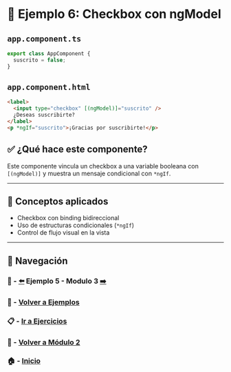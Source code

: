 # 🧪 Ejemplo 6: Checkbox con ngModel

## `app.component.ts`
```ts
export class AppComponent {
  suscrito = false;
}
```

## `app.component.html`
```html
<label>
  <input type="checkbox" [(ngModel)]="suscrito" />
  ¿Deseas suscribirte?
</label>
<p *ngIf="suscrito">¡Gracias por suscribirte!</p>
```

## ✅ ¿Qué hace este componente?
Este componente vincula un checkbox a una variable booleana con `[(ngModel)]` y muestra un mensaje condicional con `*ngIf`.

---

## 🧠 Conceptos aplicados
- Checkbox con binding bidireccional
- Uso de estructuras condicionales (`*ngIf`)
- Control de flujo visual en la vista

---

## 🔁 Navegación

### 🧪 - [⬅️](./Ejemplo_5.md) Ejemplo 5 - Modulo 3 [➡️](../../../Modulo_3_Directivas_Angular/Modulo_3.md)

### 🧪 - [Volver a Ejemplos](../README.md)

### 📋 - [Ir a Ejercicios](../../Ejercicios/README.md)

### 📘 - [Volver a Módulo 2](../../Modulo_2.md)

### 🏠 - [Inicio](../../../README.md)
